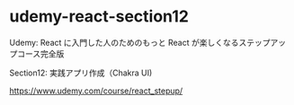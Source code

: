 # udemy-react-section12

Udemy: React に入門した人のためのもっと React が楽しくなるステップアップコース完全版

Section12: 実践アプリ作成（Chakra UI)

https://www.udemy.com/course/react_stepup/
